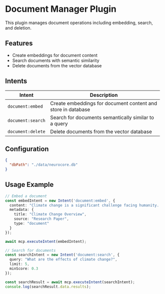 # Document Manager Plugin

This plugin manages document operations including embedding, search, and deletion.

## Features

- Create embeddings for document content
- Search documents with semantic similarity
- Delete documents from the vector database

## Intents

| Intent | Description |
|--------|-------------|
| `document:embed` | Create embeddings for document content and store in database |
| `document:search` | Search for documents semantically similar to a query |
| `document:delete` | Delete documents from the vector database |

## Configuration

```json
{
  "dbPath": "./data/neurocore.db"
}
```

## Usage Example

```typescript
// Embed a document
const embedIntent = new Intent('document:embed', {
  content: "Climate change is a significant challenge facing humanity...",
  metadata: {
    title: "Climate Change Overview",
    source: "Research Paper",
    type: "document"
  }
});

await mcp.executeIntent(embedIntent);

// Search for documents
const searchIntent = new Intent('document:search', {
  query: "What are the effects of climate change?",
  limit: 5,
  minScore: 0.3
});

const searchResult = await mcp.executeIntent(searchIntent);
console.log(searchResult.data.results);
``` 